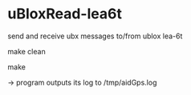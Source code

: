 # uBloxRead-lea6t
send and receive ubx messages to/from ublox lea-6t

make clean

make

-> program outputs its log to /tmp/aidGps.log
